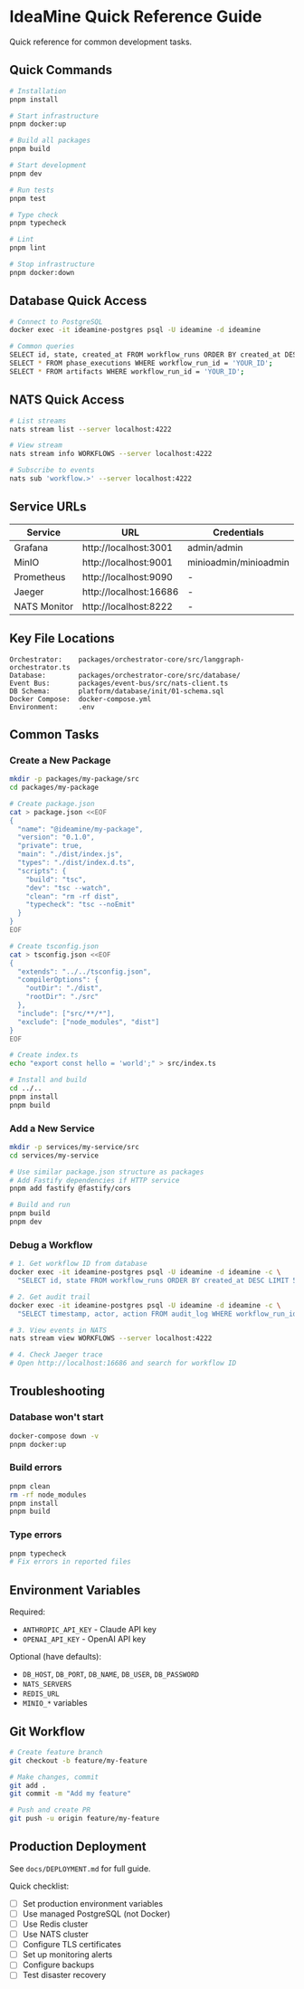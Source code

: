 # IdeaMine Quick Reference Guide

Quick reference for common development tasks.

## Quick Commands

```bash
# Installation
pnpm install

# Start infrastructure
pnpm docker:up

# Build all packages
pnpm build

# Start development
pnpm dev

# Run tests
pnpm test

# Type check
pnpm typecheck

# Lint
pnpm lint

# Stop infrastructure
pnpm docker:down
```

## Database Quick Access

```bash
# Connect to PostgreSQL
docker exec -it ideamine-postgres psql -U ideamine -d ideamine

# Common queries
SELECT id, state, created_at FROM workflow_runs ORDER BY created_at DESC LIMIT 10;
SELECT * FROM phase_executions WHERE workflow_run_id = 'YOUR_ID';
SELECT * FROM artifacts WHERE workflow_run_id = 'YOUR_ID';
```

## NATS Quick Access

```bash
# List streams
nats stream list --server localhost:4222

# View stream
nats stream info WORKFLOWS --server localhost:4222

# Subscribe to events
nats sub 'workflow.>' --server localhost:4222
```

## Service URLs

| Service | URL | Credentials |
|---------|-----|-------------|
| Grafana | http://localhost:3001 | admin/admin |
| MinIO | http://localhost:9001 | minioadmin/minioadmin |
| Prometheus | http://localhost:9090 | - |
| Jaeger | http://localhost:16686 | - |
| NATS Monitor | http://localhost:8222 | - |

## Key File Locations

```
Orchestrator:    packages/orchestrator-core/src/langgraph-orchestrator.ts
Database:        packages/orchestrator-core/src/database/
Event Bus:       packages/event-bus/src/nats-client.ts
DB Schema:       platform/database/init/01-schema.sql
Docker Compose:  docker-compose.yml
Environment:     .env
```

## Common Tasks

### Create a New Package

```bash
mkdir -p packages/my-package/src
cd packages/my-package

# Create package.json
cat > package.json <<EOF
{
  "name": "@ideamine/my-package",
  "version": "0.1.0",
  "private": true,
  "main": "./dist/index.js",
  "types": "./dist/index.d.ts",
  "scripts": {
    "build": "tsc",
    "dev": "tsc --watch",
    "clean": "rm -rf dist",
    "typecheck": "tsc --noEmit"
  }
}
EOF

# Create tsconfig.json
cat > tsconfig.json <<EOF
{
  "extends": "../../tsconfig.json",
  "compilerOptions": {
    "outDir": "./dist",
    "rootDir": "./src"
  },
  "include": ["src/**/*"],
  "exclude": ["node_modules", "dist"]
}
EOF

# Create index.ts
echo "export const hello = 'world';" > src/index.ts

# Install and build
cd ../..
pnpm install
pnpm build
```

### Add a New Service

```bash
mkdir -p services/my-service/src
cd services/my-service

# Use similar package.json structure as packages
# Add Fastify dependencies if HTTP service
pnpm add fastify @fastify/cors

# Build and run
pnpm build
pnpm dev
```

### Debug a Workflow

```bash
# 1. Get workflow ID from database
docker exec -it ideamine-postgres psql -U ideamine -d ideamine -c \
  "SELECT id, state FROM workflow_runs ORDER BY created_at DESC LIMIT 5;"

# 2. Get audit trail
docker exec -it ideamine-postgres psql -U ideamine -d ideamine -c \
  "SELECT timestamp, actor, action FROM audit_log WHERE workflow_run_id = 'ID' ORDER BY timestamp;"

# 3. View events in NATS
nats stream view WORKFLOWS --server localhost:4222

# 4. Check Jaeger trace
# Open http://localhost:16686 and search for workflow ID
```

## Troubleshooting

### Database won't start
```bash
docker-compose down -v
pnpm docker:up
```

### Build errors
```bash
pnpm clean
rm -rf node_modules
pnpm install
pnpm build
```

### Type errors
```bash
pnpm typecheck
# Fix errors in reported files
```

## Environment Variables

Required:
- `ANTHROPIC_API_KEY` - Claude API key
- `OPENAI_API_KEY` - OpenAI API key

Optional (have defaults):
- `DB_HOST`, `DB_PORT`, `DB_NAME`, `DB_USER`, `DB_PASSWORD`
- `NATS_SERVERS`
- `REDIS_URL`
- `MINIO_*` variables

## Git Workflow

```bash
# Create feature branch
git checkout -b feature/my-feature

# Make changes, commit
git add .
git commit -m "Add my feature"

# Push and create PR
git push -u origin feature/my-feature
```

## Production Deployment

See `docs/DEPLOYMENT.md` for full guide.

Quick checklist:
- [ ] Set production environment variables
- [ ] Use managed PostgreSQL (not Docker)
- [ ] Use Redis cluster
- [ ] Use NATS cluster
- [ ] Configure TLS certificates
- [ ] Set up monitoring alerts
- [ ] Configure backups
- [ ] Test disaster recovery
